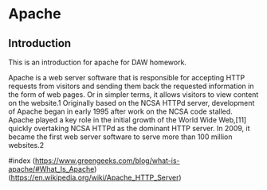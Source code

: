 # Apache

## Introduction

This is an introduction for apache for DAW homework.

Apache is a web server software that is responsible for accepting HTTP requests from visitors and sending them back the requested information in the form of web pages.
Or in simpler terms, it allows visitors to view content on the website.1 
Originally based on the NCSA HTTPd server, development of Apache began in early 1995 after work on the NCSA code stalled. Apache played a key role in the initial growth of the World Wide Web,[11] quickly overtaking NCSA HTTPd as the dominant HTTP server. In 2009, it became the first web server software to serve more than 100 million websites.2

#index
(https://www.greengeeks.com/blog/what-is-apache/#What_Is_Apache)
(https://en.wikipedia.org/wiki/Apache_HTTP_Server)
